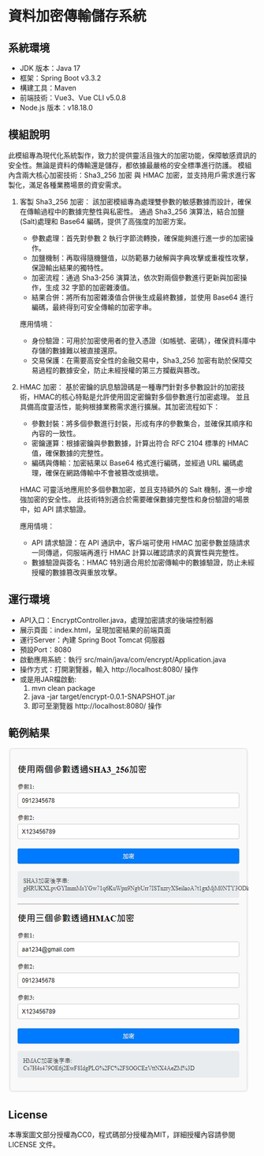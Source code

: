 # 資料加密傳輸儲存系統

## 系統環境
* JDK 版本：Java 17
* 框架：Spring Boot v3.3.2
* 構建工具：Maven
* 前端技術：Vue3、Vue CLI v5.0.8
* Node.js 版本：v18.18.0

## 模組說明
此模組專為現代化系統製作，致力於提供靈活且強大的加密功能，保障敏感資訊的安全性。無論是資料的傳輸還是儲存，都依據最嚴格的安全標準進行防護。
模組內含兩大核心加密技術：Sha3_256 加密 與 HMAC 加密，並支持用戶需求進行客製化，滿足各種業務場景的資安需求。

1. 客製 Sha3_256 加密：
   該加密模組專為處理雙參數的敏感數據而設計，確保在傳輸過程中的數據完整性與私密性。
   通過 Sha3_256 演算法，結合加鹽(Salt)處理和 Base64 編碼，提供了高強度的加密方案。
    
   * 參數處理：首先對參數 2 執行字節流轉換，確保能夠進行進一步的加密操作。
   * 加鹽機制：再取得隨機鹽值，以防範暴力破解與字典攻擊或重複性攻擊，保證輸出結果的獨特性。
   * 加密流程：通過 Sha3-256 演算法，依次對兩個參數進行更新與加密操作，生成 32 字節的加密雜湊值。
   * 結果合併：將所有加密雜湊值合併後生成最終數據，並使用 Base64 進行編碼，最終得到可安全傳輸的加密字串。

   應用情境：
   * 身份驗證：可用於加密使用者的登入憑證（如帳號、密碼），確保資料庫中存儲的數據難以被直接還原。
   * 交易保護：在需要高安全性的金融交易中，Sha3_256 加密有助於保障交易過程的數據安全，防止未經授權的第三方攔截與篡改。
   
3. HMAC 加密：
   基於密鑰的訊息驗證碼是一種專門針對多參數設計的加密技術，HMAC的核心特點是允許使用固定密鑰對多個參數進行加密處理。
   並且具備高度靈活性，能夠根據業務需求進行擴展。其加密流程如下：

   * 參數封裝：將多個參數進行封裝，形成有序的參數集合，並確保其順序和內容的一致性。
   * 密鑰運算：根據密鑰與參數數據，計算出符合 RFC 2104 標準的 HMAC 值，確保數據的完整性。
   * 編碼與傳輸：加密結果以 Base64 格式進行編碼，並經過 URL 編碼處理，確保在網路傳輸中不會被篡改或損壞。
   
   HMAC 可靈活地應用於多個參數加密，並且支持額外的 Salt 機制，進一步增強加密的安全性。
   此技術特別適合於需要確保數據完整性和身份驗證的場景中，如 API 請求驗證。

   應用情境：
   * API 請求驗證：在 API 通訊中，客戶端可使用 HMAC 加密參數並隨請求一同傳遞，伺服端再進行 HMAC 計算以確認請求的真實性與完整性。
   * 數據驗證與簽名：HMAC 特別適合用於加密傳輸中的數據驗證，防止未經授權的數據篡改與重放攻擊。

## 運行環境
* API入口：EncryptController.java，處理加密請求的後端控制器
* 展示頁面：index.html，呈現加密結果的前端頁面
* 運行Server：內建 Spring Boot Tomcat 伺服器
* 預設Port：8080
* 啟動應用系統：執行 src/main/java/com/encrypt/Application.java
* 操作方式：打開瀏覽器，輸入 http://localhost:8080/ 操作
* 或是用JAR檔啟動:
   1. mvn clean package
   2. java -jar target/encrypt-0.0.1-SNAPSHOT.jar
   3. 即可至瀏覽器 http://localhost:8080/ 操作

## 範例結果
![example](images/1728372178972.jpg)

## License
本專案圖文部分授權為CC0，程式碼部分授權為MIT，詳細授權內容請參閱 LICENSE 文件。
